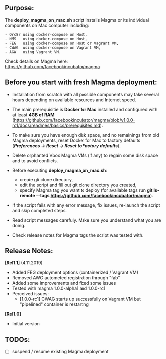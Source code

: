 ## Purpose:

The **deploy_magma_on_mac.sh** script installs Magma or its individual components on Mac computer including:

    - Orc8r	using docker-compose on Host,
    - NMS	using docker-compose on Host,
    - FEG	using docker-compose on Host or Vagrant VM,
    - CWAG	using docker-compose on Vagrant VM,
    - AGW	using Vagrant VM.

Check details on Magma here: https://github.com/facebookincubator/magma

## Before you start with fresh Magma deployment:

* Installation from scratch with all possible components may take several hours depending on available resources and Internet speed.
* The main prerequisitie is **Docker for Mac** installed and configured with at least **4GB of RAM** (https://github.com/facebookincubator/magma/blob/v1.0.0-rc1/docs/readmes/basics/prerequisites.md).
* To make sure you have enough disk space, and no remainings from old Magma deployments, reset Docker for Mac to factory defaults (***Preferences -> Reset -> Reset to Factory defaults***).
* Delete orphanted Vbox Magma VMs (if any) to regain some disk space and to avoid conflicts.
* Before executing **deploy_magma_on_mac.sh**:

   * create git clone directory, 
   * edit the script and fill out git clone directory you created,
   * specify Magma tag you want to deploy (for available tags run **git ls-remote --tags https://github.com/facebookincubator/magma**).

* If the script fails with any error message, fix issues, re-launch the script and skip completed steps.
* Read script messages carefuly. Make sure you understand what you are doing.
* Check release notes for Magma tags the script was tested with.

## Release Notes:

**[Rel1.1]** (4.11.2019)
- Added FEG deployment options (containerized / Vagrant VM)
- Removed AWG autometed registration through "fab"
- Added some improvements and fixed some issues
- Tested with magma 1.0.0-alpha1 and 1.0.0-rc1
- Perceived issues: 
    - [1.0.0-rc1] CWAG starts up successfully  on Vagrant VM but "pipelined" container is restarting

**[Rel1.0]**
- Initial version


## TODOs:
- [ ] suspend / resume existing Magma deployment

